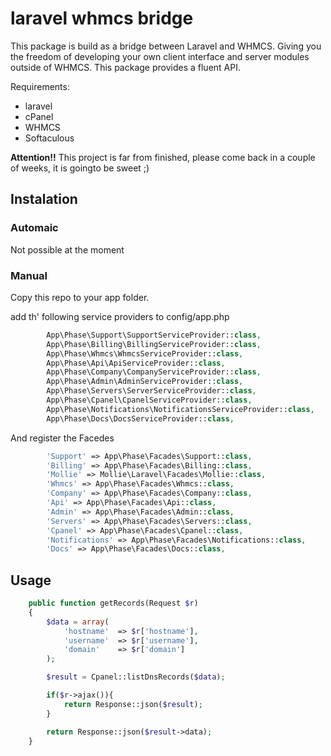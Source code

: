 # laravel whmcs bridge

This package is build as a bridge between Laravel and WHMCS. Giving you the freedom of developing your own client interface and server modules outside of WHMCS. This package provides a fluent API.

Requirements:
- laravel
- cPanel
- WHMCS
- Softaculous

**Attention!!**
This project is far from finished, please come back in a couple of weeks, it is goingto be sweet ;)

## Instalation

### Automaic
Not possible at the moment

### Manual
Copy this repo to your app folder.

add th' following service providers to config/app.php

```php
        App\Phase\Support\SupportServiceProvider::class,
        App\Phase\Billing\BillingServiceProvider::class,
        App\Phase\Whmcs\WhmcsServiceProvider::class,
        App\Phase\Api\ApiServiceProvider::class,
        App\Phase\Company\CompanyServiceProvider::class,
        App\Phase\Admin\AdminServiceProvider::class,
        App\Phase\Servers\ServerServiceProvider::class,
        App\Phase\Cpanel\CpanelServiceProvider::class,
        App\Phase\Notifications\NotificationsServiceProvider::class,
        App\Phase\Docs\DocsServiceProvider::class,

```
And register the Facedes
```php
        'Support' => App\Phase\Facades\Support::class,
        'Billing' => App\Phase\Facades\Billing::class,
        'Mollie' => Mollie\Laravel\Facades\Mollie::class,
        'Whmcs' => App\Phase\Facades\Whmcs::class,
        'Company' => App\Phase\Facades\Company::class,
        'Api' => App\Phase\Facades\Api::class,
        'Admin' => App\Phase\Facades\Admin::class,
        'Servers' => App\Phase\Facades\Servers::class,
        'Cpanel' => App\Phase\Facades\Cpanel::class,
        'Notifications' => App\Phase\Facades\Notifications::class,
        'Docs' => App\Phase\Facades\Docs::class,
```

## Usage

```php
    public function getRecords(Request $r)
    {
        $data = array(
            'hostname'  => $r['hostname'],
            'username'  => $r['username'],
            'domain'    => $r['domain']
        );

        $result = Cpanel::listDnsRecords($data);

        if($r->ajax()){
            return Response::json($result);
        }

        return Response::json($result->data);
    }
```
